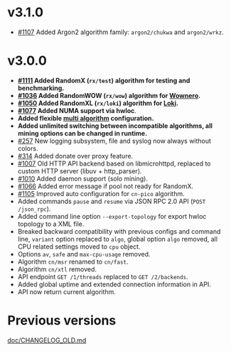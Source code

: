# v3.1.0
- [#1107](https://github.com/xlarig/xlarig/issues/1107#issuecomment-522235892) Added Argon2 algorithm family: `argon2/chukwa` and `argon2/wrkz`.

# v3.0.0
- **[#1111](https://github.com/xlarig/xlarig/pull/1111) Added RandomX (`rx/test`) algorithm for testing and benchmarking.**
- **[#1036](https://github.com/xlarig/xlarig/pull/1036) Added RandomWOW (`rx/wow`) algorithm for [Wownero](http://wownero.org/).**
- **[#1050](https://github.com/xlarig/xlarig/pull/1050) Added RandomXL (`rx/loki`) algorithm for [Loki](https://loki.network/).**
- **[#1077](https://github.com/xlarig/xlarig/issues/1077) Added NUMA support via hwloc**.
- **Added flexible [multi algorithm](doc/CPU.md) configuration.**
- **Added unlimited switching between incompatible algorithms, all mining options can be changed in runtime.**
- [#257](https://github.com/xlarig/xlarig-nvidia/pull/257) New logging subsystem, file and syslog now always without colors.
- [#314](https://github.com/xlarig/xlarig-proxy/issues/314) Added donate over proxy feature.
- [#1007](https://github.com/xlarig/xlarig/issues/1007) Old HTTP API backend based on libmicrohttpd, replaced to custom HTTP server (libuv + http_parser).
- [#1010](https://github.com/xlarig/xlarig/pull/1010#issuecomment-482632107) Added daemon support (solo mining).
- [#1066](https://github.com/xlarig/xlarig/issues/1066#issuecomment-518080529) Added error message if pool not ready for RandomX.
- [#1105](https://github.com/xlarig/xlarig/issues/1105) Improved auto configuration for `cn-pico` algorithm.
- Added commands `pause` and `resume` via JSON RPC 2.0 API (`POST /json_rpc`).
- Added command line option `--export-topology` for export hwloc topology to a XML file.
- Breaked backward compatibility with previous configs and command line, `variant` option replaced to `algo`, global option `algo` removed, all CPU related settings moved to `cpu` object.
- Options `av`, `safe` and `max-cpu-usage` removed.
- Algorithm `cn/msr` renamed to `cn/fast`.
- Algorithm `cn/xtl` removed.
- API endpoint `GET /1/threads` replaced to `GET /2/backends`.
- Added global uptime and extended connection information in API.
- API now return current algorithm.

# Previous versions
[doc/CHANGELOG_OLD.md](doc/CHANGELOG_OLD.md)
